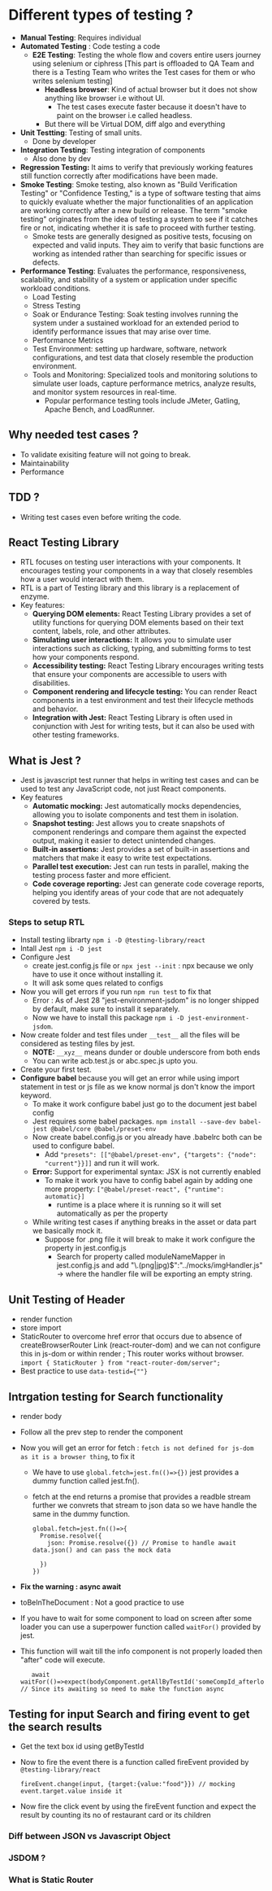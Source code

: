 # Different types of testing ?
- **Manual Testing**: Requires individual
- **Automated Testing** : Code testing a code
  - **E2E Testing**: Testing the whole flow and covers entire users journey using selenium or ciphress [This part is offloaded to QA Team and there is a Testing Team who writes the Test cases for them or who writes selenium testing]
    - **Headless browser**: Kind of actual browser but it does not show anything like browser i.e without UI.
      - The test cases execute faster because it doesn't have to paint on the browser i.e called headless.
    - But there will be Virtual DOM, diff algo and everything
- **Unit Testting**: Testing of small units.
  - Done by developer
- **Integration Testing**: Testing integration of components
  - Also done by dev
- **Regression Testing:** It aims to verify that previously working features still function correctly after modifications have been made.
- **Smoke Testing**: Smoke testing, also known as "Build Verification Testing" or "Confidence Testing," is a type of software testing that aims to quickly evaluate whether the major functionalities of an application are working correctly after a new build or release. The term "smoke testing" originates from the idea of testing a system to see if it catches fire or not, indicating whether it is safe to proceed with further testing.
  - Smoke tests are generally designed as positive tests, focusing on expected and valid inputs. They aim to verify that basic functions are working as intended rather than searching for specific issues or defects.
- **Performance Testing**: Evaluates the performance, responsiveness, scalability, and stability of a system or application under specific workload conditions. 
  - Load Testing
  - Stress Testing
  - Soak or Endurance Testing: Soak testing involves running the system under a sustained workload for an extended period to identify performance issues that may arise over time.
  - Performance Metrics
  - Test Environment: setting up hardware, software, network configurations, and test data that closely resemble the production environment.
  - Tools and Monitoring: Specialized tools and monitoring solutions to simulate user loads, capture performance metrics, analyze results, and monitor system resources in real-time. 
    - Popular performance testing tools include JMeter, Gatling, Apache Bench, and LoadRunner.

## Why needed test cases ?
- To validate exisiting feature will not going to break.
- Maintainability
- Performance 

## TDD ?
- Writing test cases even before writing the code.

## React Testing Library
- RTL focuses on testing user interactions with your components. It encourages testing your components in a way that closely resembles how a user would interact with them.
- RTL is a part of Testing library and this library is a replacement of enzyme.
- Key features:
  - **Querying DOM elements:** React Testing Library provides a set of utility functions for querying DOM elements based on their text content, labels, role, and other attributes.
  - **Simulating user interactions:** It allows you to simulate user interactions such as clicking, typing, and submitting forms to test how your components respond.
  - **Accessibility testing:** React Testing Library encourages writing tests that ensure your components are accessible to users with disabilities.
  - **Component rendering and lifecycle testing:** You can render React components in a test environment and test their lifecycle methods and behavior.
  - **Integration with Jest:** React Testing Library is often used in conjunction with Jest for writing tests, but it can also be used with other testing frameworks.

## What is Jest ?
- Jest is javascript test runner that helps in writing test cases and can be used to test any JavaScript code, not just React components.
- Key features
  - **Automatic mocking:** Jest automatically mocks dependencies, allowing you to isolate components and test them in isolation.
  - **Snapshot testing:** Jest allows you to create snapshots of component renderings and compare them against the expected output, making it easier to detect unintended changes.
  - **Built-in assertions:** Jest provides a set of built-in assertions and matchers that make it easy to write test expectations.
  - **Parallel test execution:** Jest can run tests in parallel, making the testing process faster and more efficient.
  - **Code coverage reporting:** Jest can generate code coverage reports, helping you identify areas of your code that are not adequately covered by tests.

### Steps to setup RTL
- Install testing librarty `npm i -D @testing-library/react`
- Intall Jest `npm i -D jest`
- Configure Jest
  - create jest.config.js file or `npx jest --init` : npx because we only have to use it once without installing it.
  - It will ask some ques related to configs 
- Now you will get errors if you run `npm run test` to fix that
  - Error : As of Jest 28 "jest-environment-jsdom" is no longer shipped by default, make sure to install it separately. 
  - Now we have to install this package `npm i -D jest-environment-jsdom`.
- Now create folder and test files under `__test__` all the files will be considered as testing files by jest.
  - **NOTE:** `__xyz__` means dunder or double underscore from both ends
  - You can write acb.test.js or abc.spec.js upto you.
- Create your first test.
- **Configure babel** because you will get an error while using import statement in test or js file as we know normal js don't know the import keyword.
    - To make it work configure babel just go to the document jest babel config
    - Jest requires some babel packages. `npm install --save-dev babel-jest @babel/core @babel/preset-env`
    - Now create babel.config.js or you already have .babelrc both can be used to configure babel.
      - Add `"presets": [["@babel/preset-env", {"targets": {"node": "current"}}]]` and run it will work.
  -  **Error:** Support for experimental syntax: JSX is not currently enabled
      - To make it work you have to config babel again by adding one more property: `["@babel/preset-react", {"runtime": automatic}]`
        - runtime is a place where it is running so it will set automatically as per the property
    - While writing test cases if anything breaks in the asset or data part we basically mock it.
      - Suppose for .png file it will break to make it work configure the property in jest.config.js
        - Search for property called moduleNameMapper in jest.config.js and add "\\.(png|jpg)$":"../mocks/imgHandler.js" -> where the handler file will be exporting an empty string.

## Unit Testing of Header
- render function
- store import
- StaticRouter to overcome href error that occurs due to absence of createBrowserRouter Link (react-router-dom) and we can not configure this in js-dom or within render ; This router works without browser. `import { StaticRouter } from "react-router-dom/server";`
- Best practice to use `data-testid={""}`

## Intrgation testing for Search functionality
- render body
- Follow all the prev step to render the component
- Now you will get an error for fetch : `fetch is not defined for js-dom as it is a browser thing`, to fix it
  - We have to use `global.fetch=jest.fn(()=>{})` jest provides a dummy function called jest.fn().
  - fetch at the end returns a promise that provides a readble stream further we convrets that stream to json data so we have handle the same in the dummy function.

        global.fetch=jest.fn(()=>{
          Promise.resolve({
            json: Promise.resolve({}) // Promise to handle await data.json() and can pass the mock data

          })
        })
- **Fix the warning : async await**
- toBeInTheDocument : Not a good practice to use
- If you have to wait for some component to load on screen after some loader you can use a superpower function called `waitFor()` provided by jest.
- This function will wait till the info component is not properly loaded then "after" code will execute.

         await waitFor(()=>expect(bodyComponent.getAllByTestId('someCompId_afterloadingShimmer'))) // Since its awaiting so need to make the function async

## Testing for input Search and firing event to get the search results
- Get the text box id using getByTestId
- Now to fire the event there is a function called fireEvent provided by `@testing-library/react`
  
      fireEvent.change(input, {target:{value:"food"}}) // mocking event.target.value inside it

- Now fire the click event by using the fireEvent function and expect the result by counting its no of restaurant card or its children

### Diff between JSON vs Javascript Object 
### JSDOM ?
### What is Static Router

